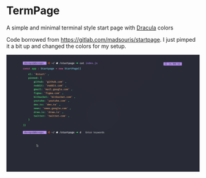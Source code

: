 # TermPage

A simple and minimal terminal style start page with [Dracula](https://draculatheme.com/) colors


Code borrowed from https://gitlab.com/madsouris/startpage. I just pimped it a bit up and changed the colors for my setup. 

![screenshot](screenshot.png)